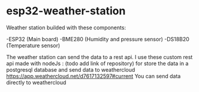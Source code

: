 # esp32-weather-station
Weather station builded with these components:

-ESP32 (Main board)
-BME280 (Humidity and pressure sensor)
-DS18B20 (Temperature sensor)

The weather station can send the data to a rest api.
I use these custom rest api made with nodeJs : (todo add link of repository)
for store the data in a postgresql database and send data to weathercloud https://app.weathercloud.net/d7617132597#current 
You can send data directly to weathercloud
